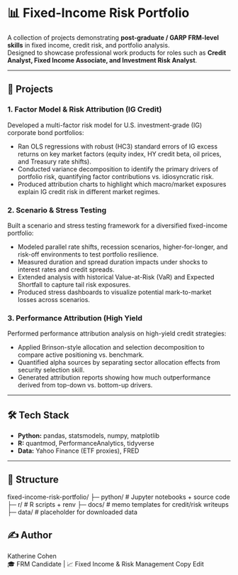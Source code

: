 # 📊 Fixed-Income Risk Portfolio

A collection of projects demonstrating **post-graduate / GARP FRM-level skills** in fixed income, credit risk, and portfolio analysis.  
Designed to showcase professional work products for roles such as **Credit Analyst, Fixed Income Associate, and Investment Risk Analyst**.

---

## 🚀 Projects

### 1. Factor Model & Risk Attribution (IG Credit) 
Developed a multi-factor risk model for U.S. investment-grade (IG) corporate bond portfolios:
- Ran OLS regressions with robust (HC3) standard errors of IG excess returns on key market factors (equity index, HY        credit beta, oil prices, and Treasury rate shifts).
- Conducted variance decomposition to identify the primary drivers of portfolio risk, quantifying factor contributions      vs. idiosyncratic risk.
- Produced attribution charts to highlight which macro/market exposures explain IG credit risk in different market          regimes.
  
### 2. Scenario & Stress Testing
Built a scenario and stress testing framework for a diversified fixed-income portfolio:
- Modeled parallel rate shifts, recession scenarios, higher-for-longer, and risk-off environments to test portfolio         resilience.
- Measured duration and spread duration impacts under shocks to interest rates and credit spreads.
- Extended analysis with historical Value-at-Risk (VaR) and Expected Shortfall to capture tail risk exposures.
- Produced stress dashboards to visualize potential mark-to-market losses across scenarios.
  
### 3. Performance Attribution (High Yield
Performed performance attribution analysis on high-yield credit strategies:
- Applied Brinson-style allocation and selection decomposition to compare active positioning vs. benchmark.
- Quantified alpha sources by separating sector allocation effects from security selection skill.
- Generated attribution reports showing how much outperformance derived from top-down vs. bottom-up drivers.

---

## 🛠️ Tech Stack
- **Python:** pandas, statsmodels, numpy, matplotlib  
- **R:** quantmod, PerformanceAnalytics, tidyverse  
- **Data:** Yahoo Finance (ETF proxies), FRED  

---

## 📂 Structure
fixed-income-risk-portfolio/
├─ python/ # Jupyter notebooks + source code
├─ r/ # R scripts + renv
├─ docs/ # memo templates for credit/risk writeups
├─ data/ # placeholder for downloaded data

## ✍️ Author
Katherine Cohen  
🎓 FRM Candidate | 📈 Fixed Income & Risk Management
Copy
Edit


